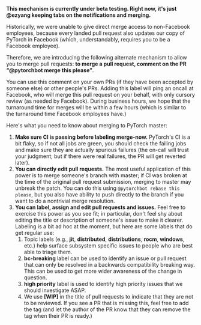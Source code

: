 **This mechanism is currently under beta testing. Right now, it's just @ezyang keeping tabs on the notifications and merging.**

Historically, we were unable to give direct merge access to non-Facebook employees, because every landed pull request also updates our copy of PyTorch in Facebook (which, understandably, requires you to be a Facebook employee).

Therefore, we are introducing the following alternate mechanism to allow you to merge pull requests: **to merge a pull request, comment on the PR “@pytorchbot merge this please”**.

You can use this comment on your own PRs (if they have been accepted by someone else) or other people's PRs. Adding this label will ping an oncall at Facebook, who will merge this pull request on your behalf, with only cursory review (as needed by Facebook). During business hours, we hope that the turnaround time for merges will be within a few hours (which is similar to the turnaround time Facebook employees have.)

Here's what you need to know about merging to PyTorch master:

1. **Make sure CI is passing before labeling merge-now.** PyTorch's CI is a bit flaky, so if not all jobs are green, you should check the failing jobs and make sure they are actually spurious failures (the on-call will trust your judgment; but if there were real failures, the PR will get reverted later).
2. **You can directly edit pull requests.** The most useful application of this power is to merge someone's branch with master; if CI was broken at the time of the original pull request submission, merging to master may unbreak the patch. You can do this using `@pytorchbot rebase this please`, but you also have ability to push directly to the branch if you want to do a nontrivial merge resolution.
3. **You can label, assign and edit pull requests and issues.** Feel free to exercise this power as you see fit; in particular, don't feel shy about editing the title or description of someone's issue to make it clearer. Labeling is a bit ad hoc at the moment, but here are some labels that do get regular use:
    1. Topic labels (e.g., **jit**, **distributed**, **distributions**, **rocm**, **windows**, etc.) help surface subsystem specific issues to people who are best able to triage them.
    2. **bc-breaking** label can be used to identify an issue or pull request that can only be resolved in a backwards compatibility breaking way. This can be used to get more wider awareness of the change in question.
    3. **high priority** label is used to identify high priority issues that we should investigate ASAP.
    4. We use **[WIP]** in the title of pull requests to indicate that they are not to be reviewed. If you see a PR that is missing this, feel free to add the tag (and let the author of the PR know that they can remove the tag when their PR is ready.)


